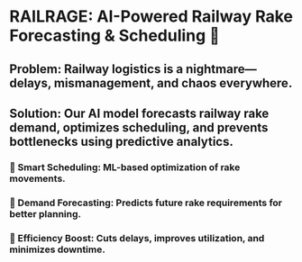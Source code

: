 # RAILRAGE: AI-Powered Railway Rake Forecasting & Scheduling 🚆
## Problem: Railway logistics is a nightmare—delays, mismanagement, and chaos everywhere.
## Solution: Our AI model forecasts railway rake demand, optimizes scheduling, and prevents bottlenecks using predictive analytics.
### 🔹 Smart Scheduling: ML-based optimization of rake movements.
### 🔹 Demand Forecasting: Predicts future rake requirements for better planning.
### 🔹 Efficiency Boost: Cuts delays, improves utilization, and minimizes downtime.

